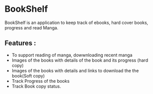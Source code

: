 # BookShelf
BookShelf is an application to keep track of ebooks, hard cover books, progress and read Manga.

## Features :
 - To support reading of manga, dowwnloading  recent manga 
 - Images of the books with details of the book and its progress (hard copy) 
 - Images of the books with details  and links to download the the book(Soft copy) 
 - Track Progress of the books 
 - Track Book copy status.
